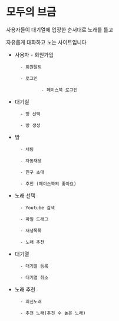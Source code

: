 # 모두의 브금 

사용자들이 대기열에 입장한 순서대로 노래를 틀고

자유롭게 대화하고 노는 사이트입니다



- 사용자
        - 회원가입

        - 회원탈퇴

        - 로그인

                - 페이스북 로그인



- 대기실

        - 방 선택

        - 방 생성



- 방

        - 채팅

        - 자동재생

        - 친구 초대

        - 추천 (페이스북의 좋아요)



- 노래 선택

        - Youtube 검색

        - 파일 드래그

        - 재생목록

        - 노래 추천

- 대기열

        - 대기열 등록

        - 대기열 취소



- 노래 추천

        - 최신노래

        - 추천 노래(추천 수 높은 노래)

 
